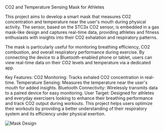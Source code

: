 CO2 and Temperature Sensing Mask for Athletes

This project aims to develop a smart mask that measures CO2 concentration and temperature near the user's mouth during physical activity. The sensor, based on the STC3x CO2 sensor, is embedded in a gas mask-like design and captures real-time data, providing athletes and fitness enthusiasts with insights into their CO2 exhalation and respiratory patterns.

The mask is particularly useful for monitoring breathing efficiency, CO2 combustion, and overall respiratory performance during exercise. By connecting the device to a Bluetooth-enabled phone or tablet, users can view real-time data on their CO2 levels and temperature via a dedicated app.

Key Features:
CO2 Monitoring: Tracks exhaled CO2 concentration in real-time.
Temperature Sensing: Measures the temperature near the user's mouth for added insights.
Bluetooth Connectivity: Wirelessly transmits data to a paired device for easy monitoring.
User Target: Designed for athletes and everyday exercisers looking to enhance their breathing performance and track CO2 output during workouts.
This project helps users optimize their workouts by providing a better understanding of their respiratory system and its efficiency under physical exertion.

![Mask Design](IMG_8281.jpeg)
